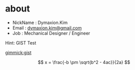 # about

* NickName : Dymaxion.Kim
* Email : dymaxion.kim@gmail.com
* Job : Mechanical Designer / Engineer

Hint: GIST Test

[gimmick:gist](adf22c7c98696ffca4be)

<html>
<script src="https://gist.github.com/dymaxionkim/adf22c7c98696ffca4be.js"></script>
</html>


$$ x = \frac{-b \pm \sqrt{b^2 - 4ac}}{2a} $$
